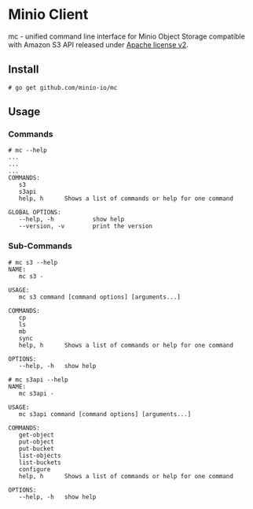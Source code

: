 # Minio Client

mc - unified command line interface for Minio Object Storage compatible with Amazon S3 API released under [Apache license v2](http://www.apache.org/licenses/LICENSE-2.0).

## Install

```
# go get github.com/minio-io/mc
```

## Usage

### Commands
```
# mc --help
...
...
...
COMMANDS:
   s3
   s3api
   help, h      Shows a list of commands or help for one command

GLOBAL OPTIONS:
   --help, -h           show help
   --version, -v        print the version
```

### Sub-Commands
```
# mc s3 --help
NAME:
   mc s3 -

USAGE:
   mc s3 command [command options] [arguments...]

COMMANDS:
   cp
   ls
   mb
   sync
   help, h      Shows a list of commands or help for one command

OPTIONS:
   --help, -h   show help

```

```
# mc s3api --help
NAME:
   mc s3api -

USAGE:
   mc s3api command [command options] [arguments...]

COMMANDS:
   get-object
   put-object
   put-bucket
   list-objects
   list-buckets
   configure
   help, h      Shows a list of commands or help for one command

OPTIONS:
   --help, -h   show help

```
